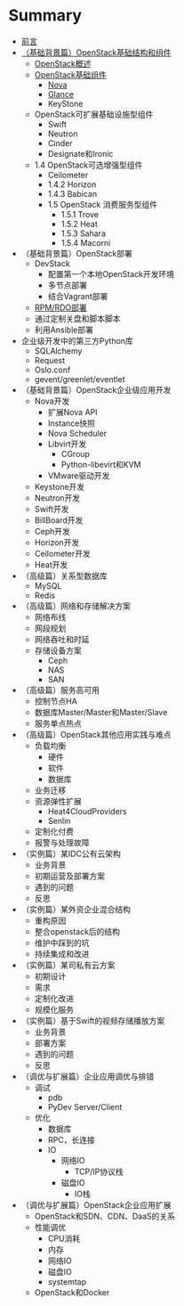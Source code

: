# Summary

* [前言](README.md)
* [（基础背景篇）OpenStack基础结构和组件](introduction/README.md)
   * [OpenStack概述](introduction/openstack_brief.md)
   * [OpenStack基础组件](introduction/components.md)
       * [Nova](introduction/basic_components/nova.md)
       * [Glance](introduction/basic_components/glance.md)
       * KeyStone
   * OpenStack可扩展基础设施型组件
       * Swift
       * Neutron
       * Cinder
       * Designate和Ironic
   * 1.4    OpenStack可选增强型组件
       * Ceilometer
       * 1.4.2    Horizon
       * 1.4.3    Babican
       * 1.5    OpenStack 消费服务型组件
           * 1.5.1    Trove
           * 1.5.2    Heat
           * 1.5.3    Sahara
           * 1.5.4    Macorni
* （基础背景篇）OpenStack部署
   * DevStack
       * 配置第一个本地OpenStack开发环境
       * 多节点部署
       * 结合Vagrant部署
   * [RPM/RDO部署](deployment/rpm_rdo.md)
   * 通过定制关盘和脚本脚本
   * 利用Ansible部署
* 企业级开发中的第三方Python库
   * SQLAlchemy
   * Request
   * Oslo.conf
   * gevent/greenlet/eventlet
* （基础背景篇）OpenStack企业级应用开发
   * Nova开发
       * 扩展Nova API
       * Instance快照
       * Nova Scheduler
       * Libvirt开发
           * CGroup
           * Python-libevirt和KVM
       * VMware驱动开发
   * Keystone开发
   * Neutron开发
   * Swift开发
   * BillBoard开发
   * Ceph开发
   * Horizon开发
   * Ceilometer开发
   * Heat开发
* （高级篇）关系型数据库
   * MySQL
   * Redis
* （高级篇）网络和存储解决方案
   * 网络布线
   * 网段规划
   * 网络吞吐和时延
   * 存储设备方案
       * Ceph
       * NAS
       * SAN
* （高级篇）服务高可用
   * 控制节点HA
   * 数据库Master/Master和Master/Slave
   * 服务单点热点
* （高级篇）OpenStack其他应用实践与难点
   * 负载均衡
       * 硬件
       * 软件
       * 数据库
   * 业务迁移
   * 资源弹性扩展
       * Heat4CloudProviders
       * Senlin
   * 定制化付费
   * 报警与处理故障
* （实例篇）某IDC公有云架构
   * 业务背景
   * 初期运营及部署方案
   * 遇到的问题
   * 反思
* （实例篇）某外资企业混合结构
   * 重构原因
   * 整合openstack后的结构
   * 维护中踩到的坑
   * 持续集成和改进
* （实例篇）某司私有云方案
   * 初期设计
   * 需求
   * 定制化改进
   * 规模化服务
* （实例篇）基于Swift的视频存储播放方案
   * 业务背景
   * 部署方案
   * 遇到的问题
   * 反思
* （调优与扩展篇）企业应用调优与排错
   * 调试
       * pdb
       * PyDev Server/Client
   * 优化
       * 数据库
       * RPC，长连接
       * IO
           * 网络IO
               * TCP/IP协议栈
           * 磁盘IO
               * IO栈
* （调优与扩展篇）OpenStack企业应用扩展
   * OpenStack和SDN、CDN、DaaS的关系
   * 性能调优
       * CPU消耗
       * 内存
       * 网络IO
       * 磁盘IO
       * systemtap
   * OpenStack和Docker

